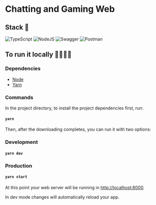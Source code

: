 # Chatting and Gaming Web

## Stack 🔧

![TypeScript](https://img.shields.io/badge/typescript-%23007ACC.svg?style=for-the-badge&logo=typescript&logoColor=white)
![NodeJS](https://img.shields.io/badge/node.js-6DA55F?style=for-the-badge&logo=node.js&logoColor=white)
![Swagger](https://img.shields.io/badge/-Swagger-%23Clojure?style=for-the-badge&logo=swagger&logoColor=white)
![Postman](https://img.shields.io/badge/Postman-FF6C37?style=for-the-badge&logo=postman&logoColor=white)

## To run it locally 👩‍💻👨‍💻

### Dependencies

- [Node](https://nodejs.org/en/)
- [Yarn](https://yarnpkg.com/)

### Commands

In the project directory, to install the project dependencies first, run:

#### `yarn`

Then, after the downloading completes, you can run it with two options:

### Development

#### `yarn dev`

### Production

#### `yarn start`

At this point your web server will be running in [http://localhost:8000](http://localhost:8000).

In dev mode changes will automatically reload your app.
